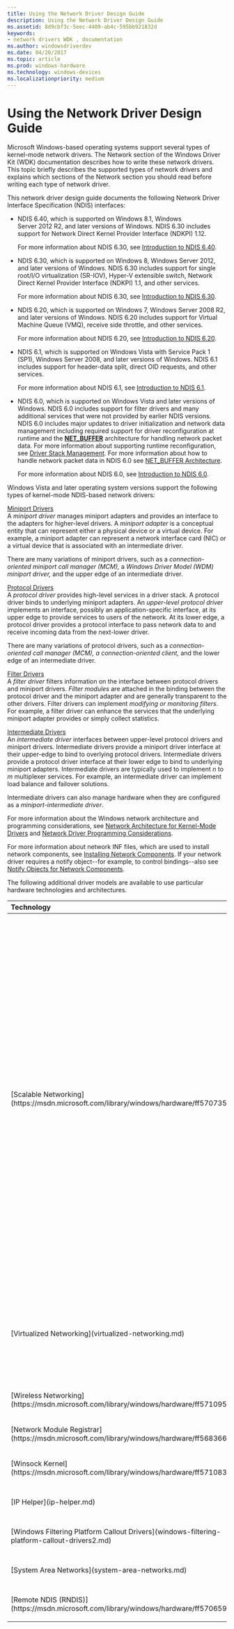 ```yaml
---
title: Using the Network Driver Design Guide
description: Using the Network Driver Design Guide
ms.assetid: 8d9cbf3c-5eec-4409-ab4c-595bb921832d
keywords:
- network drivers WDK , documentation
ms.author: windowsdriverdev
ms.date: 04/20/2017
ms.topic: article
ms.prod: windows-hardware
ms.technology: windows-devices
ms.localizationpriority: medium
---
```


# Using the Network Driver Design Guide





Microsoft Windows-based operating systems support several types of kernel-mode network drivers. The Network section of the Windows Driver Kit (WDK) documentation describes how to write these network drivers. This topic briefly describes the supported types of network drivers and explains which sections of the Network section you should read before writing each type of network driver.

This network driver design guide documents the following Network Driver Interface Specification (NDIS) interfaces:

-   NDIS 6.40, which is supported on Windows 8.1, Windows Server 2012 R2, and later versions of Windows. NDIS 6.30 includes support for Network Direct Kernel Provider Interface (NDKPI) 1.12.

    For more information about NDIS 6.30, see [Introduction to NDIS 6.40](introduction-to-ndis-6-40.md).

-   NDIS 6.30, which is supported on Windows 8, Windows Server 2012, and later versions of Windows. NDIS 6.30 includes support for single root/I/O virtualization (SR-IOV), Hyper-V extensible switch, Network Direct Kernel Provider Interface (NDKPI) 1.1, and other services.

    For more information about NDIS 6.30, see [Introduction to NDIS 6.30](introduction-to-ndis-6-30.md).

-   NDIS 6.20, which is supported on Windows 7, Windows Server 2008 R2, and later versions of Windows. NDIS 6.20 includes support for Virtual Machine Queue (VMQ), receive side throttle, and other services.

    For more information about NDIS 6.20, see [Introduction to NDIS 6.20](introduction-to-ndis-6-20.md).

-   NDIS 6.1, which is supported on Windows Vista with Service Pack 1 (SP1), Windows Server 2008, and later versions of Windows. NDIS 6.1 includes support for header-data split, direct OID requests, and other services.

    For more information about NDIS 6.1, see [Introduction to NDIS 6.1](introduction-to-ndis-6-1.md).

-   NDIS 6.0, which is supported on Windows Vista and later versions of Windows. NDIS 6.0 includes support for filter drivers and many additional services that were not provided by earlier NDIS versions. NDIS 6.0 includes major updates to driver initialization and network data management including required support for driver reconfiguration at runtime and the [**NET\_BUFFER**](https://msdn.microsoft.com/library/windows/hardware/ff568376) architecture for handling network packet data. For more information about supporting runtime reconfiguration, see [Driver Stack Management](driver-stack-management.md). For more information about how to handle network packet data in NDIS 6.0 see [NET\_BUFFER Architecture](net-buffer-architecture.md).

    For more information about NDIS 6.0, see [Introduction to NDIS 6.0](introduction-to-ndis-6-0.md).

Windows Vista and later operating system versions support the following types of kernel-mode NDIS-based network drivers:

<a href="" id="miniport-drivers"></a>[Miniport Drivers](learning-about-miniport-drivers.md)  
A *miniport driver* manages miniport adapters and provides an interface to the adapters for higher-level drivers. A *miniport adapter* is a conceptual entity that can represent either a physical device or a virtual device. For example, a miniport adapter can represent a network interface card (NIC) or a virtual device that is associated with an intermediate driver.

There are many variations of miniport drivers, such as a *connection-oriented miniport call manager (MCM),* a *Windows Driver Model (WDM) miniport driver,* and the upper edge of an intermediate driver.

<a href="" id="protocol-drivers"></a>[Protocol Drivers](learning-about-protocol-drivers.md)  
A *protocol driver* provides high-level services in a driver stack. A protocol driver binds to underlying miniport adapters. An *upper-level protocol driver* implements an interface, possibly an application-specific interface, at its upper edge to provide services to users of the network. At its lower edge, a protocol driver provides a protocol interface to pass network data to and receive incoming data from the next-lower driver.

There are many variations of protocol drivers, such as a *connection-oriented call manager (MCM), a connection-oriented client,* and the lower edge of an intermediate driver.

<a href="" id="filter-drivers"></a>[Filter Drivers](learning-about-filter-drivers.md)  
A *filter driver* filters information on the interface between protocol drivers and miniport drivers. *Filter modules* are attached in the binding between the protocol driver and the miniport adapter and are generally transparent to the other drivers. Filter drivers can implement *modifying or monitoring filters*. For example, a filter driver can enhance the services that the underlying miniport adapter provides or simply collect statistics.

<a href="" id="intermediate-drivers"></a>[Intermediate Drivers](learning-about-intermediate-drivers.md)  
An *intermediate driver* interfaces between upper-level protocol drivers and miniport drivers. Intermediate drivers provide a miniport driver interface at their upper-edge to bind to overlying protocol drivers. Intermediate drivers provide a protocol driver interface at their lower edge to bind to underlying miniport adapters. Intermediate drivers are typically used to implement *n* to *m* multiplexer services. For example, an intermediate driver can implement load balance and failover solutions.

Intermediate drivers can also manage hardware when they are configured as a *miniport-intermediate driver*.

For more information about the Windows network architecture and programming considerations, see [Network Architecture for Kernel-Mode Drivers](network-architecture-for-kernel-mode-drivers.md) and [Network Driver Programming Considerations](network-driver-programming-considerations.md).

For more information about network INF files, which are used to install network components, see [Installing Network Components](installing-network-components.md). If your network driver requires a notify object--for example, to control bindings--also see [Notify Objects for Network Components](notify-objects-for-network-components.md).

The following additional driver models are available to use particular hardware technologies and architectures.

<table>
<colgroup>
<col width="50%" />
<col width="50%" />
</colgroup>
<thead>
<tr class="header">
<th align="left">Technology</th>
<th align="left">Description</th>
</tr>
</thead>
<tbody>
<tr class="odd">
<td align="left"><p>[Scalable Networking](https://msdn.microsoft.com/library/windows/hardware/ff570735)</p></td>
<td align="left"><p>Networking technologies that support the offload of tasks to a network adapter, such as the following:</p>
<ul>
<li><p>[Header-Data Split](header-data-split.md), a service that splits the header and the data in received Ethernet frames into separate buffers.</p></li>
<li><p>[NDIS Receive Side Scaling](https://msdn.microsoft.com/library/windows/hardware/ff567232), a network driver technology that improves network performance on multiprocessor systems.</p></li>
<li><p>[TCP Chimney Offload](ndis-tcp-chimney-offload.md), an offload of the data-transfer part of the TCP protocol processing to a network adapter that has the appropriate capabilities.</p></li>
<li><p>[TCP/IP Offload](tcp-ip-offload.md), an offload of tasks or connections to a network adapter that has the appropriate capabilities.</p></li>
<li><p>[Network Direct Kernel Provider Interface (NDKPI)](overview-of-network-direct-kernel-provider-interface--ndkpi-.md), which enables kernel-mode Windows components, such as SMB server and client, to use remote direct memory access (RDMA) functionality that is provided by independent hardware vendors (IHVs).</p></li>
<li><p>[Network Virtualization using Generic Routing Encapsulation (NVGRE) Task Offload](network-virtualization-using-generic-routing-encapsulation--nvgre--task-offload.md), which makes it possible to use Generic Routing Encapsulation (GRE)-encapsulated packets with:</p>
<ul>
<li>Large Send Offload (LSO)</li>
<li>Virtual Machine Queue (VMQ)</li>
<li>Transmit (Tx) checksum offload</li>
<li>Receive (Rx) checksum offload</li>
</ul></li>
<li>[NetDMA](netdma-drivers.md), an interface for drivers to perform memory-to-memory direct memory access (DMA) transfers.
<div class="alert">
<strong>Note</strong>  The [NetDMA](netdma-drivers.md) interface is not supported in Windows 8, Windows Server 2012, and later.
</div>
<div>
 
</div></li>
</ul></td>
</tr>
<tr class="even">
<td align="left"><p>[Virtualized Networking](virtualized-networking.md)</p></td>
<td align="left"><p>Networking technologies that support Hyper-V virtualization environments, such as the following:</p>
<ul>
<li><p>[Single Root I/O Virtualization (SR-IOV)](single-root-i-o-virtualization--sr-iov-.md)</p></li>
<li><p>[Virtual Machine Queue (VMQ)](virtual-machine-queue--vmq--in-ndis-6-20.md)</p></li>
<li><p>[Hyper-V Extensible Switch](hyper-v-extensible-switch.md)</p></li>
</ul></td>
</tr>
<tr class="odd">
<td align="left"><p>[Wireless Networking](https://msdn.microsoft.com/library/windows/hardware/ff571095)</p></td>
<td align="left"><p>Networking capabilities that include Native 802.11 Wireless LAN.</p></td>
</tr>
<tr class="even">
<td align="left"><p>[Network Module Registrar](https://msdn.microsoft.com/library/windows/hardware/ff568366)</p></td>
<td align="left"><p>A system facility that allows a driver to attach network modules to one another.</p></td>
</tr>
<tr class="odd">
<td align="left"><p>[Winsock Kernel](https://msdn.microsoft.com/library/windows/hardware/ff571083)</p></td>
<td align="left"><p>A kernel-mode Network Programming Interface (NPI).</p></td>
</tr>
<tr class="even">
<td align="left"><p>[IP Helper](ip-helper.md)</p></td>
<td align="left"><p>A set of utility functions that enable drivers to retrieve and modify information about the network configuration of the local computer.</p></td>
</tr>
<tr class="odd">
<td align="left"><p>[Windows Filtering Platform Callout Drivers](windows-filtering-platform-callout-drivers2.md)</p></td>
<td align="left"><p>A kernel-mode interface that enables deep inspection, packet modification, stream modification, and logging of network data.</p></td>
</tr>
<tr class="even">
<td align="left"><p>[System Area Networks](system-area-networks.md)</p></td>
<td align="left"><p>A type of network connection that uses Windows Sockets Direct to support a high-performance, connection-oriented network.</p></td>
</tr>
<tr class="odd">
<td align="left"><p>[Remote NDIS (RNDIS)](https://msdn.microsoft.com/library/windows/hardware/ff570659)</p></td>
<td align="left"><p>A class specification that defines a system-provided, bus-independent message set over a USB bus.</p></td>
</tr>
</tbody>
</table>

 

 

 





